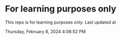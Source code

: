 # For learning purposes only
This repo is for learning purposes only.
Last updated at

Thursday, February 8, 2024 4:06:52 PM

